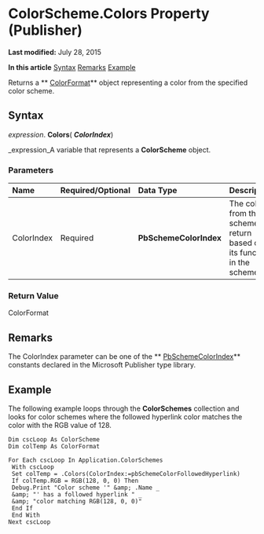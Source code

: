 
# ColorScheme.Colors Property (Publisher)

 **Last modified:** July 28, 2015

 **In this article**
 [Syntax](#sectionSection0)
 [Remarks](#sectionSection1)
 [Example](#sectionSection2)


Returns a  ** [ColorFormat](659069e1-e359-94d7-de06-a1d98378193b.md)** object representing a color from the specified color scheme.


## Syntax
<a name="sectionSection0"> </a>

 _expression_. **Colors**( **_ColorIndex_**)

 _expression_A variable that represents a  **ColorScheme** object.


### Parameters



|**Name**|**Required/Optional**|**Data Type**|**Description**|
|:-----|:-----|:-----|:-----|
|ColorIndex|Required| **PbSchemeColorIndex**| The color from the scheme to return based on its function in the scheme.|

### Return Value

ColorFormat


## Remarks
<a name="sectionSection1"> </a>

The ColorIndex parameter can be one of the  ** [PbSchemeColorIndex](37dc2391-208d-195d-11b5-c2c83c348abd.md)** constants declared in the Microsoft Publisher type library.


## Example
<a name="sectionSection2"> </a>

The following example loops through the  **ColorSchemes** collection and looks for color schemes where the followed hyperlink color matches the color with the RGB value of 128.


```
Dim cscLoop As ColorScheme 
Dim colTemp As ColorFormat 
 
For Each cscLoop In Application.ColorSchemes 
 With cscLoop 
 Set colTemp = .Colors(ColorIndex:=pbSchemeColorFollowedHyperlink) 
 If colTemp.RGB = RGB(128, 0, 0) Then 
 Debug.Print "Color scheme '" &amp; .Name _ 
 &amp; "' has a followed hyperlink " _ 
 &amp; "color matching RGB(128, 0, 0)" 
 End If 
 End With 
Next cscLoop
```

